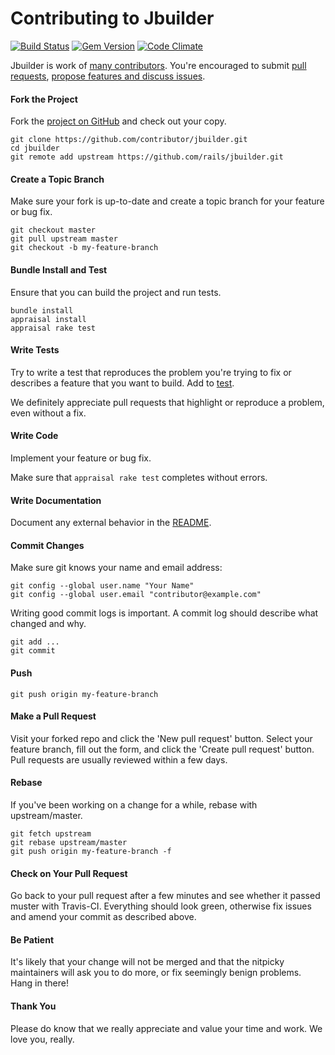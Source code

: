 Contributing to Jbuilder
=====================

[![Build Status](https://api.travis-ci.org/rails/jbuilder.svg?branch=master)][travis]
[![Gem Version](https://badge.fury.io/rb/jbuilder.svg)][gem]
[![Code Climate](https://codeclimate.com/github/rails/jbuilder/badges/gpa.svg)][codeclimate]

[travis]: https://travis-ci.org/rails/jbuilder
[gem]: https://rubygems.org/gems/jbuilder
[codeclimate]: https://codeclimate.com/github/rails/jbuilder

Jbuilder is work of [many contributors](https://github.com/rails/jbuilder/graphs/contributors). You're encouraged to submit [pull requests](https://github.com/rails/jbuilder/pulls), [propose features and discuss issues](https://github.com/rails/jbuilder/issues).

#### Fork the Project

Fork the [project on GitHub](https://github.com/rails/jbuilder) and check out your copy.

```
git clone https://github.com/contributor/jbuilder.git
cd jbuilder
git remote add upstream https://github.com/rails/jbuilder.git
```

#### Create a Topic Branch

Make sure your fork is up-to-date and create a topic branch for your feature or bug fix.

```
git checkout master
git pull upstream master
git checkout -b my-feature-branch
```

#### Bundle Install and Test

Ensure that you can build the project and run tests.

```
bundle install
appraisal install
appraisal rake test
```

#### Write Tests

Try to write a test that reproduces the problem you're trying to fix or describes a feature that you want to build. Add to [test](test).

We definitely appreciate pull requests that highlight or reproduce a problem, even without a fix.

#### Write Code

Implement your feature or bug fix.

Make sure that `appraisal rake test` completes without errors.

#### Write Documentation

Document any external behavior in the [README](README.md).

#### Commit Changes

Make sure git knows your name and email address:

```
git config --global user.name "Your Name"
git config --global user.email "contributor@example.com"
```

Writing good commit logs is important. A commit log should describe what changed and why.

```
git add ...
git commit
```

#### Push

```
git push origin my-feature-branch
```

#### Make a Pull Request

Visit your forked repo and click the 'New pull request' button. Select your feature branch, fill out the form, and click the 'Create pull request' button. Pull requests are usually reviewed within a few days.

#### Rebase

If you've been working on a change for a while, rebase with upstream/master.

```
git fetch upstream
git rebase upstream/master
git push origin my-feature-branch -f
```

#### Check on Your Pull Request

Go back to your pull request after a few minutes and see whether it passed muster with Travis-CI. Everything should look green, otherwise fix issues and amend your commit as described above.

#### Be Patient

It's likely that your change will not be merged and that the nitpicky maintainers will ask you to do more, or fix seemingly benign problems. Hang in there!

#### Thank You

Please do know that we really appreciate and value your time and work. We love you, really.
